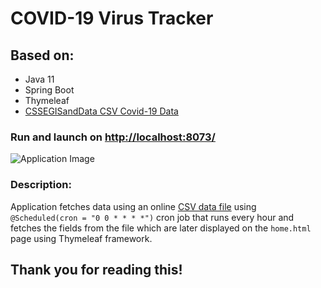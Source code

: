 # COVID-19 Virus Tracker

## Based on:
- Java 11
- Spring Boot
- Thymeleaf
- [CSSEGISandData CSV Covid-19 Data](https://raw.githubusercontent.com/CSSEGISandData/COVID-19/master/csse_covid_19_data/csse_covid_19_time_series/time_series_covid19_confirmed_global.csv)

### Run and launch on [http://localhost:8073/](http://localhost:8073/)
![Application Image](https://i.vgy.me/wzT73p.png)

### Description:
Application fetches data using an online [CSV data file](https://raw.githubusercontent.com/CSSEGISandData/COVID-19/master/csse_covid_19_data/csse_covid_19_time_series/time_series_covid19_confirmed_global.csv) using `@Scheduled(cron = "0 0 * * * *")` cron job that runs every hour and fetches the fields from the file which are later displayed on the `home.html` page using Thymeleaf framework.

## Thank you for reading this!